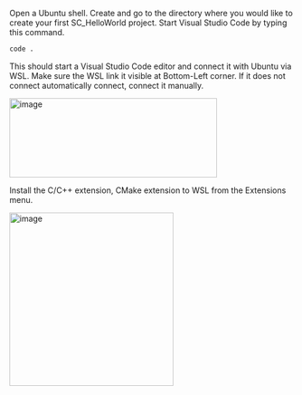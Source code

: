 Open a Ubuntu shell. Create and go to the directory where you would like to create your first SC_HelloWorld project.
Start Visual Studio Code by typing this command.

```bash
code .
```

This should start a Visual Studio Code editor and connect it with Ubuntu via WSL. Make sure the WSL link it visible at Bottom-Left corner. If it does not connect automatically connect, connect it manually.

<img width="367" height="140" alt="image" src="https://github.com/user-attachments/assets/04f9d90d-f3c7-4496-8344-3354c9a6c2e2" />



Install the C/C++ extension, CMake extension to WSL from the Extensions menu.

<img width="290" height="306" alt="image" src="https://github.com/user-attachments/assets/b1b547ef-fc1b-4579-8461-87b22bc3929a" />


